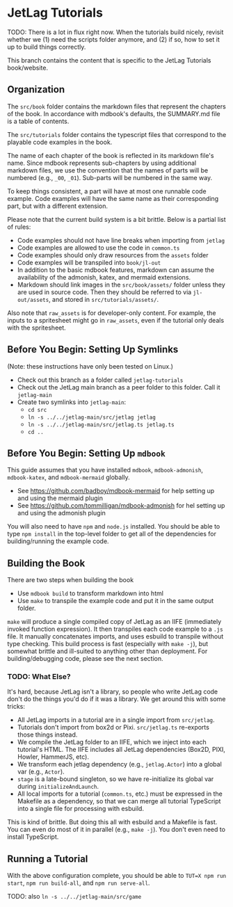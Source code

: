 # JetLag Tutorials

TODO: There is a lot in flux right now.  When the tutorials build nicely,
revisit whether we (1) need the scripts folder anymore, and (2) if so, how to
set it up to build things correctly.

This branch contains the content that is specific to the JetLag Tutorials
book/website.

## Organization

The `src/book` folder contains the markdown files that represent the chapters of
the book.  In accordance with mdbook's defaults, the SUMMARY.md file is a table
of contents.

The `src/tutorials` folder contains the typescript files that correspond to the
playable code examples in the book.

The name of each chapter of the book is reflected in its markdown file's name.
Since mdbook represents sub-chapters by using additional markdown files, we use
the convention that the names of parts will be numbered (e.g., `_00`, `_01`).
Sub-parts will be numbered in the same way.

To keep things consistent, a part will have at most one runnable code example.
Code examples will have the same name as their corresponding part, but with a different extension.

Please note that the current build system is a bit brittle.  Below is a partial
list of rules:

- Code examples should not have line breaks when importing from `jetlag`
- Code examples are allowed to use the code in `common.ts`
- Code examples should only draw resources from the `assets` folder
- Code examples will be transpiled into `book/jl-out`
- In addition to the basic mdbook features, markdown can assume the availability
  of the admonish, katex, and mermaid extensions.
- Markdown should link images in the `src/book/assets/` folder unless they are
  used in source code.  Then they should be referred to via `jl-out/assets`, and
  stored in `src/tutorials/assets/`.

Also note that `raw_assets` is for developer-only content.  For example, the
inputs to a spritesheet might go in `raw_assets`, even if the tutorial only
deals with the spritesheet.

## Before You Begin: Setting Up Symlinks

(Note: these instructions have only been tested on Linux.)

- Check out this branch as a folder called `jetlag-tutorials`
- Check out the JetLag main branch as a peer folder to this folder.  Call it
  `jetlag-main`
- Create two symlinks into `jetlag-main`:
    - `cd src`
    - `ln -s ../../jetlag-main/src/jetlag jetlag`
    - `ln -s ../../jetlag-main/src/jetlag.ts jetlag.ts`
    - `cd ..`

## Before You Begin: Setting Up `mdbook`

This guide assumes that you have installed `mdbook`, `mdbook-admonish`,
`mdbook-katex`, and `mdbook-mermaid` globally.

- See <https://github.com/badboy/mdbook-mermaid> for help setting up and using the mermaid plugin
- See <https://github.com/tommilligan/mdbook-admonish> for hel setting up and using the admonish plugin

You will also need to have `npm` and `node.js` installed.  You should be able to
type `npm install` in the top-level folder to get all of the dependencies for
building/running the example code.

## Building the Book

There are two steps when building the book

- Use `mdbook build` to transform markdown into html
- Use `make` to transpile the example code and put it in the same output folder.

`make` will produce a single compiled copy of JetLag as an IIFE (immediately
invoked function expression).  It then transpiles each code example to a `.js`
file.  It manually concatenates imports, and uses esbuild to transpile without
type checking.  This build process is fast (especially with `make -j`), but
somewhat brittle and ill-suited to anything other than deployment.  For
building/debugging code, please see the next section.

### TODO: What Else?

It's hard, because JetLag isn't a library, so people who write JetLag code don't
do the things you'd do if it was a library.  We get around this with some
tricks:

- All JetLag imports in a tutorial are in a single import from `src/jetlag`.
- Tutorials don't import from box2d or Pixi.  `src/jetlag.ts` re-exports those
  things instead.
- We compile the JetLag folder to an IIFE, which we inject into each tutorial's
  HTML.  The IIFE includes all JetLag dependencies (Box2D, PIXI, Howler,
  HammerJS, etc).
- We transform each jetlag dependency (e.g., `jetlag.Actor`) into a global var
  (e.g., `Actor`).
- `stage` is a late-bound singleton, so we have re-initialize its global var
  during `initializeAndLaunch`.
- All local imports for a tutorial (`common.ts`, etc.) must be expressed in the
  Makefile as a dependency, so that we can merge all tutorial TypeScript into a
  single file for processing with esbuild.

This is kind of brittle.  But doing this all with esbuild and a Makefile is
fast.  You can even do most of it in parallel (e.g., `make -j`).  You don't even
need to install TypeScript.

## Running a Tutorial

With the above configuration complete, you should be able to `TUT=X npm run
start`, `npm run build-all`, and `npm run serve-all`.

TODO: also `ln -s ../../jetlag-main/src/game`
